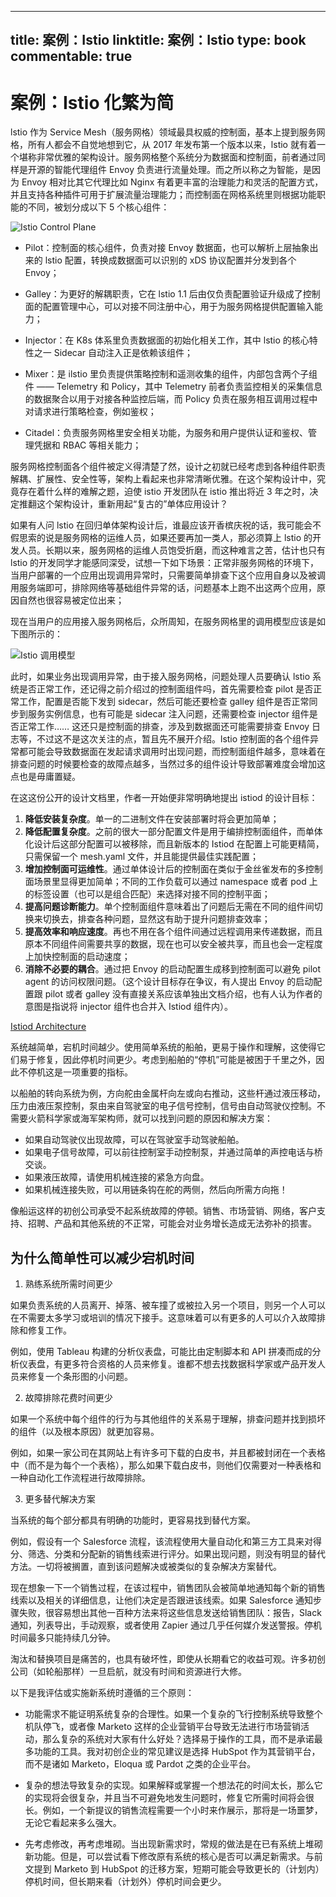 
---
title: 案例：Istio
linktitle: 案例：Istio
type: book
commentable: true
---

# 案例：Istio 化繁为简

lstio 作为 Service Mesh（服务网格）领域最具权威的控制面，基本上提到服务网格，所有人都会不自觉地想到它，从 2017 年发布第一个版本以来，lstio 就有着一个堪称非常优雅的架构设计。服务网格整个系统分为数据面和控制面，前者通过同样是开源的智能代理组件 Envoy 负责进行流量处理。而之所以称之为智能，是因为 Envoy 相对比其它代理比如 Nginx 有着更丰富的治理能力和灵活的配置方式，并且支持各种插件可用于扩展流量治理能力；而控制面在网格系统里则根据功能职能的不同，被划分成以下 5 个核心组件：

![Istio Control Plane](https://s1.ax1x.com/2020/03/16/8JFyLt.png)

- Pilot：控制面的核心组件，负责对接 Envoy 数据面，也可以解析上层抽象出来的 lstio 配置，转换成数据面可以识别的 xDS 协议配置并分发到各个 Envoy；

- Galley：为更好的解耦职责，它在 lstio 1.1 后由仅负责配置验证升级成了控制面的配置管理中心，可以对接不同注册中心，用于为服务网格提供配置输入能力；

- Injector：在 K8s 体系里负责数据面的初始化相关工作，其中 lstio 的核心特性之一 Sidecar 自动注入正是依赖该组件；

- Mixer：是 ilstio 里负责提供策略控制和遥测收集的组件，内部包含两个子组件 —— Telemetry 和 Policy，其中 Telemetry 前者负责监控相关的采集信息的数据聚合以用于对接各种监控后端，而 Policy 负责在服务相互调用过程中对请求进行策略检查，例如鉴权；

- Citadel：负责服务网格里安全相关功能，为服务和用户提供认证和鉴权、管理凭据和 RBAC 等相关能力；

服务网格控制面各个组件被定义得清楚了然，设计之初就已经考虑到各种组件职责解耦、扩展性、安全性等，架构上看起来也非常清晰优雅。在这个架构设计中，究竟存在着什么样的难解之题，迫使 istio 开发团队在 istio 推出将近 3 年之时，决定推翻这个架构设计，重新用起“复古的”单体应用设计？

如果有人问 lstio 在回归单体架构设计后，谁最应该开香槟庆祝的话，我可能会不假思索的说是服务网格的运维人员，如果还要再加一类人，那必须算上 lstio 的开发人员。长期以来，服务网格的运维人员饱受折磨，而这种难言之苦，估计也只有 lstio 的开发同学才能感同深受，试想一下如下场景：正常非服务网格的环境下，当用户部署的一个应用出现调用异常时，只需要简单排查下这个应用自身以及被调用服务端即可，排除网络等基础组件异常的话，问题基本上跑不出这两个应用，原因自然也很容易被定位出来；

现在当用户的应用接入服务网格后，众所周知，在服务网格里的调用模型应该是如下图所示的：

![Istio 调用模型](https://s1.ax1x.com/2020/03/16/8JFHe0.md.png)

此时，如果业务出现调用异常，由于接入服务网格，问题处理人员要确认 lstio 系统是否正常工作，还记得之前介绍过的控制面组件吗，首先需要检查 pilot 是否正常工作，配置是否能下发到 sidecar，然后可能还要检查 galley 组件是否正常同步到服务实例信息，也有可能是 sidecar 注入问题，还需要检查 injector 组件是否正常工作…… 这还只是控制面的排查，涉及到数据面还可能需要排查 Envoy 日志等，不过这不是这次关注的点，暂且先不展开介绍。lstio 控制面的各个组件异常都可能会导致数据面在发起请求调用时出现问题，而控制面组件越多，意味着在排查问题的时候要检查的故障点越多，当然过多的组件设计导致部署难度会增加这点也是毋庸置疑。

在这这份公开的设计文档里，作者一开始便非常明确地提出 istiod 的设计目标：

1. **降低安装复杂度**。单一的二进制文件在安装部署时将会更加简单；
2. **降低配置复杂度**。之前的很大一部分配置文件是用于编排控制面组件，而单体化设计后这部分配置可以被移除，而且新版本的 Istiod 在配置上可能更精简，只需保留一个 mesh.yaml 文件，并且能提供最佳实践配置；
3. **增加控制面可运维性**。通过单体设计后的控制面在类似于金丝雀发布的多控制面场景里显得更加简单；不同的工作负载可以通过 namespace 或者 pod 上的标签设置（也可以是组合匹配）来选择对接不同的控制平面；
4. **提高问题诊断能力**。单个控制面组件意味着出了问题后无需在不同的组件间切换来切换去，排查各种问题，显然这有助于提升问题排查效率；
5. **提高效率和响应速度**。再也不用在各个组件间通过远程调用来传递数据，而且原本不同组件间需要共享的数据，现在也可以安全被共享，而且也会一定程度上加快控制面的启动速度；
6. **消除不必要的耦合**。通过把 Envoy 的启动配置生成移到控制面可以避免 pilot agent 的访问权限问题。（这个设计目标存在争议，有人提出 Envoy 的启动配置跟 pilot 或者 galley 没有直接关系应该单独出文档介绍，也有人认为作者的意图是指说将 injector 组件也合并入 Istiod 组件内）。

[Istiod Architecture](https://s1.ax1x.com/2020/03/16/8JkQTf.png)

系统越简单，宕机时间越少。使用简单系统的船舶，更易于操作和理解，这使得它们易于修复，因此停机时间更少。考虑到船舶的“停机”可能是被困于千里之外，因此不停机这是一项重要的指标。

以船舶的转向系统为例，方向舵由金属杆向左或向右推动，这些杆通过液压移动，压力由液压泵控制，泵由来自驾驶室的电子信号控制，信号由自动驾驶仪控制。不需要火箭科学家或海军架构师，就可以找到问题的原因和解决方案：

- 如果自动驾驶仪出现故障，可以在驾驶室手动驾驶船舶。
- 如果电子信号故障，可以前往控制室手动控制泵，并通过简单的声控电话与桥交谈。
- 如果液压故障，请使用机械连接的紧急方向盘。
- 如果机械连接失败，可以用链条钩在舵的两侧，然后向所需方向拖！

像船运这样的初创公司承受不起系统故障的停顿。销售、市场营销、网络，客户支持、招聘、产品和其他系统的不正常，可能会对业务增长造成无法弥补的损害。

## 为什么简单性可以减少宕机时间

1. 熟练系统所需时间更少

如果负责系统的人员离开、掉落、被车撞了或被拉入另一个项目，则另一个人可以在不需要太多学习或培训的情况下接手。这意味着可以有更多的人可以介入故障排除和修复工作。

例如，使用 Tableau 构建的分析仪表盘，可能比由定制脚本和 API 拼凑而成的分析仪表盘，有更多符合资格的人员来修复。谁都不想去找数据科学家或产品开发人员来修复一个条形图的小问题。

2. 故障排除花费时间更少

如果一个系统中每个组件的行为与其他组件的关系易于理解，排查问题并找到损坏的组件（以及根本原因）就更加容易。

例如，如果一家公司在其网站上有许多可下载的白皮书，并且都被封闭在一个表格中（而不是为每个一个表格），那么如果下载白皮书，则他们仅需要对一种表格和一种自动化工作流程进行故障排除。

3. 更多替代解决方案

当系统的每个部分都具有明确的功能时，更容易找到替代方案。

例如，假设有一个 Salesforce 流程，该流程使用大量自动化和第三方工具来对得分、筛选、分类和分配新的销售线索进行评分。如果出现问题，则没有明显的替代方法。一切将被搁置，直到该问题解决或被类似的复杂解决方案替代。

现在想象一下一个销售过程，在该过程中，销售团队会被简单地通知每个新的销售线索以及相关的详细信息，让他们决定是否跟进该线索。如果 Salesforce 通知步骤失败，很容易想出其他一百种方法来将这些信息发送给销售团队：报告，Slack 通知，列表导出，手动观察，或者使用 Zapier 通过几乎任何媒介发送警报。停机时间最多只能持续几分钟。

淘汰和替换项目是痛苦的，也具有破坏性，即使从长期看它的收益可观。许多初创公司（如轮船那样）一旦启航，就没有时间和资源进行大修。

以下是我评估或实施新系统时遵循的三个原则：

- 功能需求不能证明系统复杂的合理性。如果一个复杂的飞行控制系统导致整个机队停飞，或者像 Marketo 这样的企业营销平台导致无法进行市场营销活动，那么复杂的系统对大家有什么好处？选择易于操作的工具，而不是承诺最多功能的工具。我对初创企业的常见建议是选择 HubSpot 作为其营销平台，而不是诸如 Marketo，Eloqua 或 Pardot 之类的企业平台。

- 复杂的想法导致复杂的实现。如果解释或掌握一个想法花的时间太长，那么它的实现将会很复杂，并且当不可避免地发生问题时，修复它所需时间将会很长。例如，一个新提议的销售流程需要一个小时来作展示，那将是一场噩梦，无论它看起来多么强大。

- 先考虑修改，再考虑堆砌。当出现新需求时，常规的做法是在已有系统上堆砌新功能。但是，可以尝试看下修改原有系统的核心是否可以满足新需求。与前文提到 Marketo 到 HubSpot 的迁移方案，短期可能会导致更长的（计划内）停机时间，但长期来看（计划外）停机时间会更少。

    